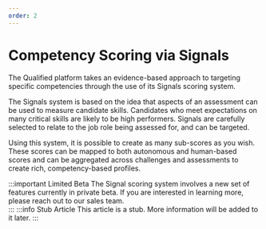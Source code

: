```yaml
---
order: 2
---
```


# Competency Scoring via Signals

The Qualified platform takes an evidence-based approach to targeting specific competencies through the use of its Signals scoring system.  

The Signals system is based on the idea that aspects of an assessment can be used to measure candidate skills. Candidates who meet expectations on many critical skills are likely to be high performers. Signals are carefully selected to relate to the job role being assessed for, and can be targeted.

Using this system, it is possible to create as many sub-scores as you wish. These scores can be mapped to both autonomous and human-based scores and can be aggregated across challenges and assessments to create rich, competency-based profiles. 

:::important Limited Beta
The Signal scoring system involves a new set of features currently in private beta. If you are interested in learning more, please reach out to our sales team.  
:::
:::info Stub Article
This article is a stub. More information will be added to it later.
:::
